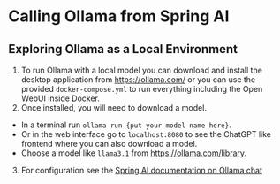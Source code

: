 # Calling Ollama from Spring AI

## Exploring Ollama as a Local Environment

1. To run Ollama with a local model you can download and install the desktop application from <https://ollama.com/> or you can use the provided `docker-compose.yml` to run everything including the Open WebUI inside Docker.
2. Once installed, you will need to download a model.

- In a terminal run `ollama run {put your model name here}`.
- Or in the web interface go to `localhost:8080` to see the ChatGPT like frontend where you can also download a model.
- Choose a model like `llama3.1` from <https://ollama.com/library>.

3. For configuration see the [Spring AI documentation on Ollama chat](https://docs.spring.io/spring-ai/reference/api/chat/ollama-chat.html)